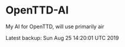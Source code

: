 # OpenTTD-AI
My AI for OpenTTD, will use primarily air

Latest backup: Sun Aug 25 14:20:01 UTC 2019
